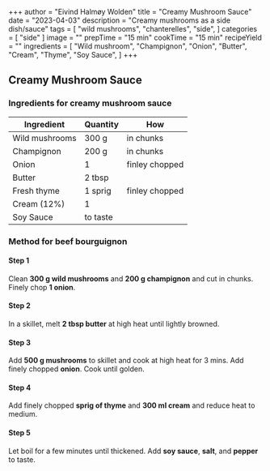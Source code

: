 +++
author = "Eivind Halmøy Wolden"
title = "Creamy Mushroom Sauce"
date = "2023-04-03"
description = "Creamy mushrooms as a side dish/sauce"
tags = [
    "wild mushrooms",
    "chanterelles",
    "side",
]
categories = [
    "side"
]
image = ""
prepTime = "15 min"
cookTime = "15 min"
recipeYield = ""
ingredients = [
    "Wild mushroom",
    "Champignon",
    "Onion",
    "Butter",
    "Cream",
    "Thyme",
    "Soy Sauce",
]
+++

## Creamy Mushroom Sauce
### Ingredients for creamy mushroom sauce
Ingredient | Quantity | How
---|---|---
Wild mushrooms      | 300 g        | in chunks
Champignon          | 200 g        | in chunks
Onion               | 1            | finley chopped
Butter              | 2 tbsp       | 
Fresh thyme         | 1 sprig      | finley chopped
Cream (12%)         | 1            | 
Soy Sauce           | to taste     | 

### Method for beef bourguignon
#### Step 1
Clean **300 g wild mushrooms** and **200 g champignon** and cut in chunks. Finely chop **1 onion**. 

#### Step 2
In a skillet, melt **2 tbsp butter** at high heat until lightly browned.

#### Step 3
Add **500 g mushrooms** to skillet and cook at high heat for 3 mins. Add finely chopped **onion**. Cook until golden.

#### Step 4
Add finely chopped **sprig of thyme** and **300 ml cream** and reduce heat to medium.

#### Step 5
Let boil for a few minutes until thickened. Add **soy sauce**, **salt**, and **pepper** to taste.